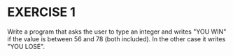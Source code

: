 # EXERCISE 1

Write a program that asks the user to type an integer and writes "YOU WIN" if the value is between 56 and 78 (both included). In the other case it writes "YOU LOSE".